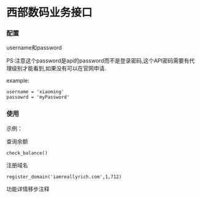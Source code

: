 # 西部数码业务接口

### 配置

username和password

PS:注意这个password是api的password而不是登录密码,这个API密码需要有代理级别才能看到,如果没有可以在官网申请.

example:

```
username = 'xiaoming'
passowrd = 'myPassword'
```

### 使用

示例：

查询余额

```
check_balance()
```
注册域名

```
register_domain('iamreallyrich.com',1,712)
```


功能详情移步注释
